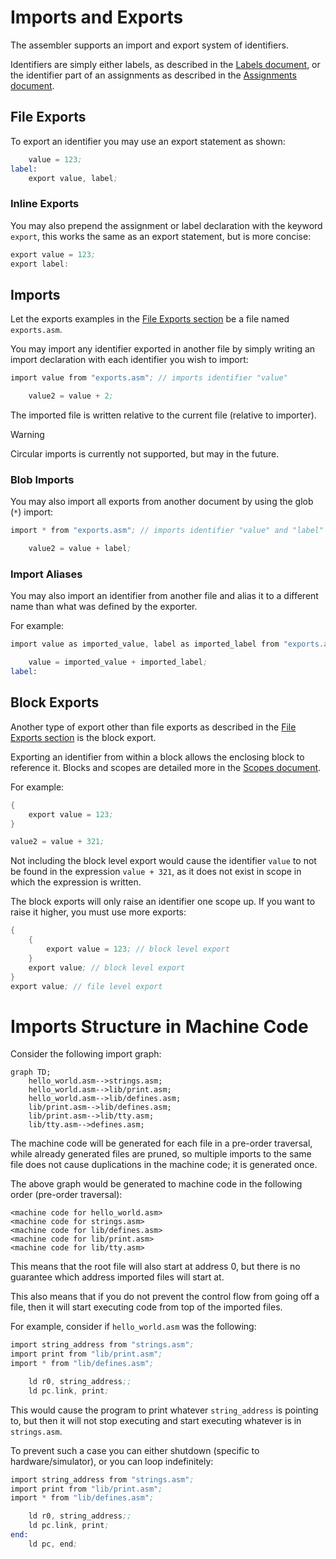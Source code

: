 # Imports and Exports

The assembler supports an import and export system of identifiers.

Identifiers are simply either labels, as described in the [Labels document](labels.md), or the identifier part of an assignments as described in the [Assignments document](assignments.md).

## File Exports

To export an identifier you may use an export statement as shown:

```asm
    value = 123;
label:
    export value, label;
```

### Inline Exports

You may also prepend the assignment or label declaration with the keyword `export`, this works the same as an export statement, but is more concise:

```asm
export value = 123;
export label:
```

## Imports

Let the exports examples in the [File Exports section](#file-exports) be a file named `exports.asm`.

You may import any identifier exported in another file by simply writing an import declaration with each identifier you wish to import:

```asm
import value from "exports.asm"; // imports identifier "value"

    value2 = value + 2;
```

The imported file is written relative to the current file (relative to importer).

> [!WARNING]
> Circular imports is currently not supported, but may in the future.

### Blob Imports

You may also import all exports from another document by using the glob (`*`) import:

```asm
import * from "exports.asm"; // imports identifier "value" and "label"

    value2 = value + label;
```

### Import Aliases

You may also import an identifier from another file and alias it to a different name than what was defined by the exporter.

For example:

```asm
import value as imported_value, label as imported_label from "exports.asm";

    value = imported_value + imported_label;
label:
```

## Block Exports

Another type of export other than file exports as described in the [File Exports section](#file-exports) is the block export.

Exporting an identifier from within a block allows the enclosing block to reference it. Blocks and scopes are detailed more in the [Scopes document](scopes.md).

For example:

```asm
{
    export value = 123;
}

value2 = value + 321;
```

Not including the block level export would cause the identifier `value` to not be found in the expression `value + 321`, as it does not exist in scope in which the expression is written.

The block exports will only raise an identifier one scope up. If you want to raise it higher, you must use more exports:

``` asm
{
    {
        export value = 123; // block level export
    }
    export value; // block level export
}
export value; // file level export
```

# Imports Structure in Machine Code

Consider the following import graph:

```mermaid
graph TD;
    hello_world.asm-->strings.asm;
    hello_world.asm-->lib/print.asm;
    hello_world.asm-->lib/defines.asm;
    lib/print.asm-->lib/defines.asm;
    lib/print.asm-->lib/tty.asm;
    lib/tty.asm-->defines.asm;
```

The machine code will be generated for each file in a pre-order traversal, while already generated files are pruned, so multiple imports to the same file does not cause duplications in the machine code; it is generated once.

The above graph would be generated to machine code in the following order (pre-order traversal):

```
<machine code for hello_world.asm>
<machine code for strings.asm>
<machine code for lib/defines.asm>
<machine code for lib/print.asm>
<machine code for lib/tty.asm>
```

This means that the root file will also start at address 0, but there is no guarantee which address imported files will start at.

This also means that if you do not prevent the control flow from going off a file, then it will start executing code from top of the imported files.

For example, consider if `hello_world.asm` was the following:

``` asm
import string_address from "strings.asm";
import print from "lib/print.asm";
import * from "lib/defines.asm";

    ld r0, string_address;;
    ld pc.link, print;
```

This would cause the program to print whatever `string_address` is pointing to, but then it will not stop executing and start executing whatever is in `strings.asm`.

To prevent such a case you can either shutdown (specific to hardware/simulator), or you can loop indefinitely:

``` asm
import string_address from "strings.asm";
import print from "lib/print.asm";
import * from "lib/defines.asm";

    ld r0, string_address;;
    ld pc.link, print;
end:
    ld pc, end;
```
